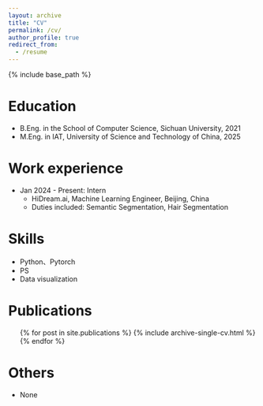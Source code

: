 ```yaml
---
layout: archive
title: "CV"
permalink: /cv/
author_profile: true
redirect_from:
  - /resume
---
```


{% include base_path %}

Education
======
* B.Eng. in the School of Computer Science, Sichuan University, 2021
* M.Eng. in  IAT,  University of Science and Technology of China, 2025
<!-- * Ph.D in Version Control Theory, GitHub University, 2018 (expected) -->

Work experience
======
* Jan 2024 - Present: Intern
  * HiDream.ai, Machine Learning Engineer, Beijing, China
  * Duties included: Semantic Segmentation, Hair Segmentation
  
Skills
======
* Python、Pytorch
* PS
* Data visualization

Publications
======
  <ul>{% for post in site.publications %}
    {% include archive-single-cv.html %}
  {% endfor %}</ul>

Others
======
* None
